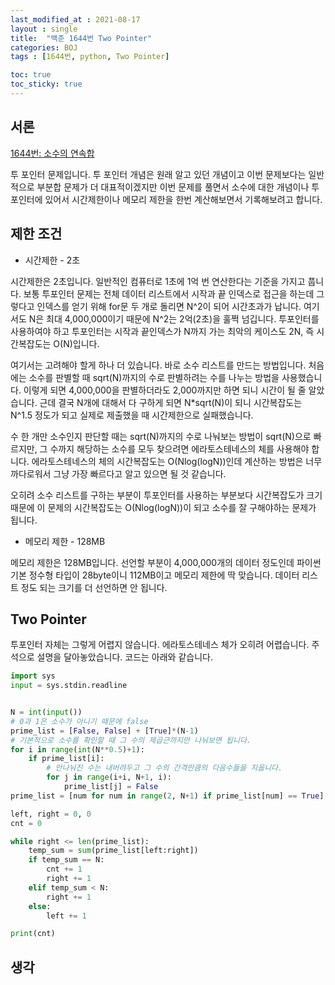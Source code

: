 ```yaml
---
last_modified_at : 2021-08-17
layout : single
title:  "백준 1644번 Two Pointer"
categories: BOJ
tags : [1644번, python, Two Pointer]

toc: true
toc_sticky: true
---
```

## 서론
<a href='https://www.acmicpc.net/problem/1644'>1644번: 소수의 연속합</a>

투 포인터 문제입니다. 투 포인터 개념은 원래 알고 있던 개념이고 이번 문제보다는 일반적으로 부분합 문제가 더 대표적이겠지만 이번 문제를 풀면서 소수에 대한 개념이나 투포인터에 있어서 시간제한이나 메모리 제한을 한번 계산해보면서 기록해보려고 합니다.

## 제한 조건
<ul>
  <li>시간제한 - 2초</li>
</ul>
시간제한은 2초입니다. 일반적인 컴퓨터로 1초에 1억 번 연산한다는 기준을 가지고 풉니다. 보통 투포인터 문제는 전체 데이터 리스트에서 시작과 끝 인덱스로 접근을 하는데 그렇다고 인덱스를 얻기 위해 for문 두 개로 돌리면 N^2이 되어 시간초과가 납니다. 여기서도 N은 최대 4,000,000이기 때문에 N^2는 2억(2초)을 훌쩍 넘깁니다. 투포인터를 사용하여야 하고 투포인터는 시작과 끝인덱스가 N까지 가는 최악의 케이스도 2N, 즉 시간복잡도는 O(N)입니다.
  

여기서는 고려해야 할게 하나 더 있습니다. 바로 소수 리스트를 만드는 방법입니다. 처음에는 소수를 판별할 때 sqrt(N)까지의 수로 판별하려는 수를 나누는 방법을 사용했습니다. 이렇게 되면 4,000,000을 판별하더라도 2,000까지만 하면 되니 시간이 될 줄 알았습니다. 근데 결국 N개에 대해서 다 구하게 되면 N*sqrt(N)이 되니 시간복잡도는 N^1.5 정도가 되고 실제로 제출했을 때 시간제한으로 실패했습니다.  

수 한 개만 소수인지 판단할 때는 sqrt(N)까지의 수로 나눠보는 방법이 sqrt(N)으로 빠르지만, 그 수까지 해당하는 소수를 모두 찾으려면 에라토스테네스의 체를 사용해야 합니다. 에라토스테네스의 체의 시간복잡도는 O(Nlog(logN))인데 계산하는 방법은 너무 까다로워서 그냥 가장 빠르다고 알고 있으면 될 것 같습니다.  

오히려 소수 리스트를 구하는 부분이 투포인터를 사용하는 부분보다 시간복잡도가 크기 때문에 이 문제의 시간복잡도는 O(Nlog(logN))이 되고 소수를 잘 구해야하는 문제가 됩니다.
<ul>
  <li>메모리 제한 - 128MB</li>
</ul>
메모리 제한은 128MB입니다. 선언할 부분이 4,000,000개의 데이터 정도인데 파이썬 기본 정수형 타입이 28byte이니 112MB이고 메모리 제한에 딱 맞습니다. 데이터 리스트 정도 되는 크기를 더 선언하면 안 됩니다.

## Two Pointer
투포인터 자체는 그렇게 어렵지 않습니다. 에라토스테네스 체가 오히려 어렵습니다. 주석으로 설명을 달아놓았습니다. 코드는 아래와 같습니다.
```python
import sys
input = sys.stdin.readline


N = int(input())
# 0과 1은 소수가 아니기 때문에 false
prime_list = [False, False] + [True]*(N-1)
# 기본적으로 소수를 확인할 때 그 수의 제곱근까지만 나눠보면 됩니다.
for i in range(int(N**0.5)+1):
    if prime_list[i]:
        # 안나눠진 수는 내버려두고 그 수의 간격만큼의 다음수들을 지웁니다.
        for j in range(i+i, N+1, i):
            prime_list[j] = False
prime_list = [num for num in range(2, N+1) if prime_list[num] == True]

left, right = 0, 0
cnt = 0

while right <= len(prime_list):
    temp_sum = sum(prime_list[left:right])
    if temp_sum == N:
        cnt += 1
        right += 1
    elif temp_sum < N:
        right += 1
    else:
        left += 1

print(cnt)
```

## 생각
